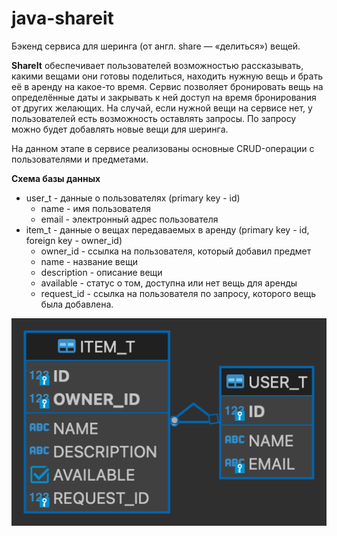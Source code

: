 # java-shareit

Бэкенд сервиса для шеринга (от англ. share — «делиться») вещей.

**ShareIt** обеспечивает пользователей возможностью рассказывать, 
какими вещами они готовы поделиться, находить нужную вещь и брать её в аренду на какое-то время.
Сервис позволяет бронировать вещь на определённые даты и закрывать к ней доступ на время бронирования от других желающих. 
На случай, если нужной вещи на сервисе нет, у пользователей есть возможность оставлять запросы.
По запросу можно будет добавлять новые вещи для шеринга.

На данном этапе в сервисе реализованы основные CRUD-операции с пользователями и предметами.

**Схема базы данных**

* user_t - данные о пользователях (primary key - id)
  * name - имя пользователя
  * email - электронный адрес пользователя
* item_t - данные о вещах передаваемых в аренду (primary key - id, foreign key - owner_id)
  * owner_id - ссылка на пользователя, который добавил предмет
  * name - название вещи
  * description - описание вещи
  * available - статус о том, доступна или нет вещь для аренды
  * request_id - ссылка на пользователя по запросу, которого вещь была добавлена.
  
![](https://github.com/DaryaSerova/java-shareit/blob/add-controllers/Entity-relationship%20diagram_ShareIt.png)
